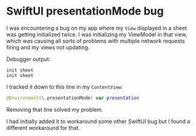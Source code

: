 # SwiftUI presentationMode bug

I was encountering a bug on my app where my `View` displayed in a sheet was getting initialized twice. I was initializing my ViewModel in that view, which was causing all sorts of problems with multiple network requests firing and my views not updating.

Debugger output:
```
init sheet
init sheet
````
I tracked it down to this line in my `ContentView`:

```swift
@Environment(\.presentationMode) var presentation
```

Removing that line solved my problem.

I had initially added it to workaround some other SwiftUI bug but I found a different workaround for that.